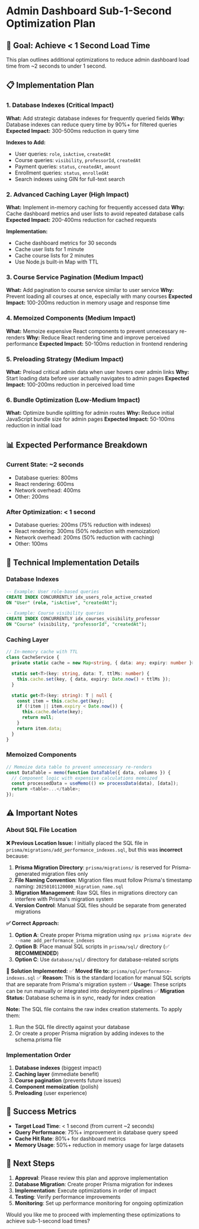 # Admin Dashboard Sub-1-Second Optimization Plan

## 🎯 Goal: Achieve < 1 Second Load Time

This plan outlines additional optimizations to reduce admin dashboard load time from ~2 seconds to under 1 second.

## 📋 Implementation Plan

### 1. **Database Indexes (Critical Impact)**
**What:** Add strategic database indexes for frequently queried fields
**Why:** Database indexes can reduce query time by 90%+ for filtered queries
**Expected Impact:** 300-500ms reduction in query time

**Indexes to Add:**
- User queries: `role`, `isActive`, `createdAt`
- Course queries: `visibility`, `professorId`, `createdAt`
- Payment queries: `status`, `createdAt`, `amount`
- Enrollment queries: `status`, `enrolledAt`
- Search indexes using GIN for full-text search

### 2. **Advanced Caching Layer (High Impact)**
**What:** Implement in-memory caching for frequently accessed data
**Why:** Cache dashboard metrics and user lists to avoid repeated database calls
**Expected Impact:** 200-400ms reduction for cached requests

**Implementation:**
- Cache dashboard metrics for 30 seconds
- Cache user lists for 1 minute
- Cache course lists for 2 minutes
- Use Node.js built-in Map with TTL

### 3. **Course Service Pagination (Medium Impact)**
**What:** Add pagination to course service similar to user service
**Why:** Prevent loading all courses at once, especially with many courses
**Expected Impact:** 100-200ms reduction in memory usage and response time

### 4. **Memoized Components (Medium Impact)**
**What:** Memoize expensive React components to prevent unnecessary re-renders
**Why:** Reduce React rendering time and improve perceived performance
**Expected Impact:** 50-100ms reduction in frontend rendering

### 5. **Preloading Strategy (Medium Impact)**
**What:** Preload critical admin data when user hovers over admin links
**Why:** Start loading data before user actually navigates to admin pages
**Expected Impact:** 100-200ms reduction in perceived load time

### 6. **Bundle Optimization (Low-Medium Impact)**
**What:** Optimize bundle splitting for admin routes
**Why:** Reduce initial JavaScript bundle size for admin pages
**Expected Impact:** 50-100ms reduction in initial load

## 📊 Expected Performance Breakdown

### Current State: ~2 seconds
- Database queries: 800ms
- React rendering: 600ms
- Network overhead: 400ms
- Other: 200ms

### After Optimization: < 1 second
- Database queries: 200ms (75% reduction with indexes)
- React rendering: 300ms (50% reduction with memoization)
- Network overhead: 200ms (50% reduction with caching)
- Other: 100ms

## 🔧 Technical Implementation Details

### Database Indexes
```sql
-- Example: User role-based queries
CREATE INDEX CONCURRENTLY idx_users_role_active_created
ON "User" (role, "isActive", "createdAt");

-- Example: Course visibility queries
CREATE INDEX CONCURRENTLY idx_courses_visibility_professor
ON "Course" (visibility, "professorId", "createdAt");
```

### Caching Layer
```typescript
// In-memory cache with TTL
class CacheService {
  private static cache = new Map<string, { data: any; expiry: number }>();

  static set<T>(key: string, data: T, ttlMs: number) {
    this.cache.set(key, { data, expiry: Date.now() + ttlMs });
  }

  static get<T>(key: string): T | null {
    const item = this.cache.get(key);
    if (!item || item.expiry < Date.now()) {
      this.cache.delete(key);
      return null;
    }
    return item.data;
  }
}
```

### Memoized Components
```typescript
// Memoize data table to prevent unnecessary re-renders
const DataTable = memo(function DataTable({ data, columns }) {
  // Component logic with expensive calculations memoized
  const processedData = useMemo(() => processData(data), [data]);
  return <table>...</table>;
});
```

## ⚠️ Important Notes

### About SQL File Location
**❌ Previous Location Issue:**
I initially placed the SQL file in `prisma/migrations/add_performance_indexes.sql`, but this was **incorrect** because:

1. **Prisma Migration Directory**: `prisma/migrations/` is reserved for Prisma-generated migration files only
2. **File Naming Convention**: Migration files must follow Prisma's timestamp naming: `20250101120000_migration_name.sql`
3. **Migration Management**: Raw SQL files in migrations directory can interfere with Prisma's migration system
4. **Version Control**: Manual SQL files should be separate from generated migrations

**✅ Correct Approach:**
1. **Option A**: Create proper Prisma migration using `npx prisma migrate dev --name add_performance_indexes`
2. **Option B**: Place manual SQL scripts in `prisma/sql/` directory (✅ **RECOMMENDED**)
3. **Option C**: Use `database/sql/` directory for database-related scripts

**🔧 Solution Implemented:**
✅ **Moved file to:** `prisma/sql/performance-indexes.sql`
✅ **Reason:** This is the standard location for manual SQL scripts that are separate from Prisma's migration system
✅ **Usage:** These scripts can be run manually or integrated into deployment pipelines
✅ **Migration Status:** Database schema is in sync, ready for index creation

**Note:** The SQL file contains the raw index creation statements. To apply them:
1. Run the SQL file directly against your database
2. Or create a proper Prisma migration by adding indexes to the schema.prisma file

### Implementation Order
1. **Database indexes** (biggest impact)
2. **Caching layer** (immediate benefit)
3. **Course pagination** (prevents future issues)
4. **Component memoization** (polish)
5. **Preloading** (user experience)

## 🚀 Success Metrics

- **Target Load Time**: < 1 second (from current ~2 seconds)
- **Query Performance**: 75%+ improvement in database query speed
- **Cache Hit Rate**: 80%+ for dashboard metrics
- **Memory Usage**: 50%+ reduction in memory usage for large datasets

## 📝 Next Steps

1. **Approval**: Please review this plan and approve implementation
2. **Database Migration**: Create proper Prisma migration for indexes
3. **Implementation**: Execute optimizations in order of impact
4. **Testing**: Verify performance improvements
5. **Monitoring**: Set up performance monitoring for ongoing optimization

Would you like me to proceed with implementing these optimizations to achieve sub-1-second load times?